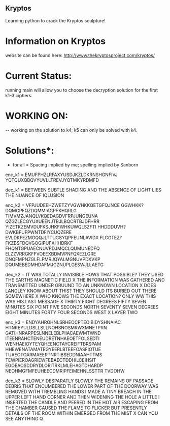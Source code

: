 ## Kryptos

Learning python to crack the Kryptos sculpture!

# Information on Kryptos

website can be found here: http://www.thekryptosproject.com/kryptos/

# Current Status:

running main will allow you to choose the decryption solution for the first k1-3 ciphers.

# WORKING ON:

-- working on the solution to k4; k5 can only be solved with k4.

# Solutions*:

* for all = Spacing implied by me; spelling implied by Sanborn

enc_k1 = 
EMUFPHZLRFAXYUSDJKZLDKRNSHGNFIVJ
YQTQUXQBQVYUVLLTREVJYQTMKYRDMFD

dec_k1 = 
BETWEEN SUBTLE SHADING AND THE ABSENCE
OF LIGHT LIES THE NUANCE OF IQLUSION

enc_k2 = 
VFPJUDEEHZWETZYVGWHKKQETGFQJNCE
GGWHKK?DQMCPFQZDQMMIAGPFXHQRLG
TIMVMZJANQLVKQEDAGDVFRPJUNGEUNA
QZGZLECGYUXUEENJTBJLBQCRTBJDFHRR
YIZETKZEMVDUFKSJHKFWHKUWQLSZFTI
HHDDDUVH?DWKBFUFPWNTDFIYCUQZERE
EVLDKFEZMOQQJLTTUGSYQPFEUNLAVIDX
FLGGTEZ?FKZBSFDQVGOGIPUFXHHDRKF
FHQNTGPUAECNUVPDJMQCLQUMUNEDFQ
ELZZVRRGKFFVOEEXBDMVPNFQXEZLGRE
DNQFMPNZGLFLPMRJQYALMGNUVPDXVKP
DQUMEBEDMHDAFMJGZNUPLGESWJLLAETG

dec_k2 = 
IT WAS TOTALLY INVISIBLE HOWS THAT POSSIBLE?
THEY USED THE EARTHS MAGNETIC FIELD X 
THE INFORMATION WAS GATHERED AND TRANSMITTED 
UNDER GRUUND TO AN UNKNOWN LOCATION X
DOES LANGLEY KNOW ABOUT THIS? 
THEY SHOULD ITS BURIED OUT THERE SOMEWHERE X
WHO KNOWS THE EXACT LOCATION?
ONLY WW THIS WAS HIS LAST MESSAGE X 
THIRTY EIGHT DEGREES FIFTY SEVEN MINUTES SIX POINT FIVE SECONDS NORTH
SEVENTY SEVEN DEGREES EIGHT MINUTES FORTY FOUR SECONDS WEST X
LAYER TWO

enc_k3 = 
ENDYAHROHNLSRHEOCPTEOIBIDYSHNAIAC
HTNREYULDSLLSLLNOHSNOSMRWXMNETPRN
GATIHNRARPESLNNELEBLPIIACAEWMTWND
ITEENRAHCTENEUDRETNHAEOETFOLSEDTI
WENHAEIOYTEYQHEENCTAYCREIFTBRSPAM
HHEWENATAMATEGYEERLBTEEFOASFIOTUE
TUAEOTOARMAEERTNRTIBSEDDNIAAHTTMS
TEWPIEROAGRIEWFEBAECTDDHILCEIHSIT
EGOEAOSDDRYDLORITRKLMLEHAGTDHARDP
NEOHMGFMFEUHEECDMRIPFEIMEHNLSSTTR
TVDOHW

dec_k3 = 
SLOWLY DESPARATLY SLOWLY THE REMAINS OF PASSAGE DEBRIS THAT ENCUMBERED THE LOWER PART OF THE DOORWAY WAS REMOVED WITH TREMBLING HANDS I MADE A TINY BREACH IN THE UPPER LEFT HAND CORNER AND THEN WIDENING THE HOLE A LITTLE I INSERTED THE CANDLE AND PEERED IN THE HOT AIR ESCAPING FROM THE CHAMBER CAUSED THE FLAME TO FLICKER BUT PRESENTLY DETAILS OF THE ROOM WITHIN EMERGED FROM THE MIST X CAN YOU SEE ANYTHING Q 
